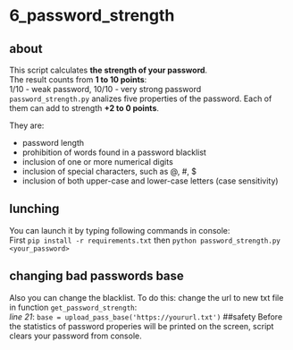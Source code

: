 # 6_password_strength 
## about
This script calculates **the strength of your password**.   
The result counts from __1 to 10 points__:  
1/10 - weak password, 10/10 - very strong password   
`password_strength.py` analizes  five properties of the password. Each of them can add to strength  __+2 to 0 points__. 

They are: 
* password length
* prohibition of words found in a password blacklist
* inclusion of one or more numerical digits
* inclusion of special characters, such as @, #, $
* inclusion of both upper-case and lower-case letters (case sensitivity)  

## lunching
You can launch it by typing following commands in console:    
First `pip install -r requirements.txt` then `python password_strength.py <your_password>`
## changing bad passwords base  
Also you can change the blacklist.  To do this: 
  change the url to new txt file in function `get_password_strength`:  
*line 21*: `base = upload_pass_base('https://yoururl.txt')`
##safety
Before the statistics of password properies will be printed on the screen, script clears your password from console.
